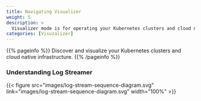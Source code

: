 ```yaml
---
title: Navigating Visualizer
weight: 5
description: >
  Visualizer mode is for operating your Kubernetes clusters and cloud native infrastructure.
categories: [Visuzalizer]
---
```


{{% pageinfo %}}
Discover and visualize your Kubernetes clusters and cloud native infrastructure.
{{% /pageinfo %}}

### Understanding Log Streamer

{{< figure src="images/log-stream-sequence-diagram.svg" link="images/log-stream-sequence-diagram.svg"  width="100%"  >}}

<!-- For many projects, users may not need much information beyond the information in the [Overview](/docs/overview/), so this section is **optional**. However if there are areas where your users will need a more detailed understanding of a given term or feature in order to do anything useful with your project (or to not make mistakes when using it) put that information in this section. For example, you may want to add some conceptual pages if you have a large project with many components and a complex architecture.

Remember to focus on what the user needs to know, not just what you think is interesting about your project! If they don’t need to understand your original design decisions to use or contribute to the project, don’t put them in, or include your design docs in your repo and link to them. Similarly, most users will probably need to know more about how features work when in use rather than how they are implemented. Consider a separate architecture page for more detailed implementation and system design information that potential project contributors can consult. -->
